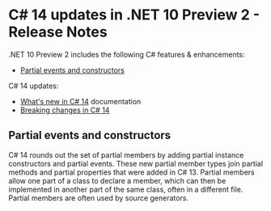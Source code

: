 # C# 14 updates in .NET 10 Preview 2 - Release Notes

.NET 10 Preview 2 includes the following C# features & enhancements:

- [Partial events and constructors](#partial-events-and-constructors)

C# 14 updates:

- [What's new in C# 14](https://learn.microsoft.com/dotnet/csharp/whats-new/csharp-14) documentation
- [Breaking changes in C# 14](https://learn.microsoft.com/dotnet/csharp/whats-new/breaking-changes/compiler%20breaking%20changes%20-%20dotnet%2010)

## Partial events and constructors

C# 14 rounds out the set of partial members by adding partial instance constructors and partial events. These new partial member types join partial methods and partial properties that were added in C# 13. Partial members allow one part of a class to declare a member, which can then be implemented in another part of the same class, often in a different file. Partial members are often used by source generators.

